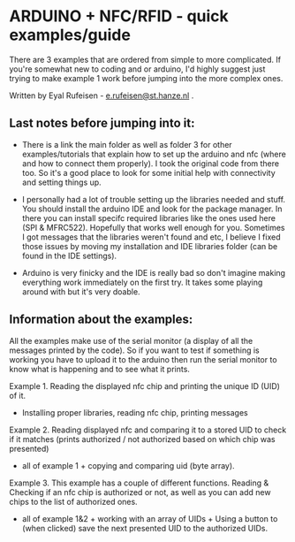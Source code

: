 # ARDUINO + NFC/RFID - quick examples/guide

There are 3 examples that are ordered from simple to more complicated.
If you're somewhat new to coding and or arduino, I'd highly suggest just trying to make example 1 work
before jumping into the more complex ones.

Written by Eyal Rufeisen - e.rufeisen@st.hanze.nl .

## Last notes before jumping into it:

- There is a link the main folder as well as folder 3 for other examples/tutorials that explain how to set up the arduino and nfc (where and how to connect them properly). I took the original code from there too. So it's a good place to look for some initial help with connectivity and setting things up.

- I personally had a lot of trouble setting up the libraries needed and stuff. You should install the arduino IDE and look for the package manager. In there you can install specifc required libraries like the ones used here (SPI & MFRC522). Hopefully that works well enough for you. Sometimes I got messages that the libraries weren't found and etc, I believe I fixed those issues by moving my installation and IDE libraries folder (can be found in the IDE settings).

- Arduino is very finicky and the IDE is really bad so don't imagine making everything work immediately on the first try. It takes some playing around with but it's very doable.

## Information about the examples:

All the examples make use of the serial monitor (a display of all the messages printed by the code). So if you want to test if something is working you have to upload it to the arduino then run the serial monitor to know what is happening and to see what it prints.

Example 1. Reading the displayed nfc chip and printing the unique ID (UID) of it.
+ Installing proper libraries, reading nfc chip, printing messages

Example 2. Reading displayed nfc and comparing it to a stored UID to check if it matches (prints authorized / not authorized based on which chip was presented)
+ all of example 1 + copying and comparing uid (byte array).

Example 3. This example has a couple of different functions. Reading & Checking if an nfc chip is authorized or not, as well as you can add new chips to the list of authorized ones.
+ all of example 1&2 + working with an array of UIDs + Using a button to (when clicked) save the next presented UID to the authorized UIDs.
